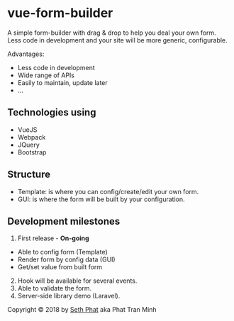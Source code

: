 # vue-form-builder
A simple form-builder with drag & drop to help you deal your own form. Less code in development and your site will be more generic, configurable.

Advantages:
- Less code in development
- Wide range of APIs
- Easily to maintain, update later
- ...

## Technologies using
- VueJS
- Webpack
- JQuery 
- Bootstrap

## Structure
- Template: is where you can config/create/edit your own form.
- GUI: is where the form will be built by your configuration.

## Development milestones
1. First release - **On-going**
  - Able to config form (Template)
  - Render form by config data (GUI)
  - Get/set value from built form
2. Hook will be available for several events.
3. Able to validate the form.
4. Server-side library demo (Laravel).

Copyright &copy; 2018 by [Seth Phat](http://sethphat.com) aka Phat Tran Minh
